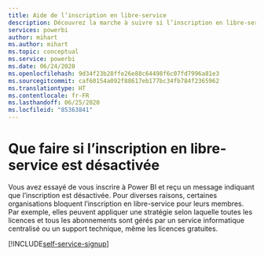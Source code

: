 ```yaml
---
title: Aide de l’inscription en libre-service
description: Découvrez la marche à suivre si l’inscription en libre-service est désactivée. Vous ne pouvez pas vous inscrire au service Power BI.
services: powerbi
author: mihart
ms.author: mihart
ms.topic: conceptual
ms.service: powerbi
ms.date: 06/24/2020
ms.openlocfilehash: 9d34f23b28ffe26e88c64498f6c07fd7996a81e3
ms.sourcegitcommit: caf60154a092f88617eb177bc34fb784f2365962
ms.translationtype: HT
ms.contentlocale: fr-FR
ms.lasthandoff: 06/25/2020
ms.locfileid: "85363841"
---
```

# <a name="what-to-do-if-sign-up-is-disabled"></a>Que faire si l’inscription en libre-service est désactivée

Vous avez essayé de vous inscrire à Power BI et reçu un message indiquant que l’inscription est désactivée. Pour diverses raisons, certaines organisations bloquent l’inscription en libre-service pour leurs membres.  Par exemple, elles peuvent appliquer une stratégie selon laquelle toutes les licences et tous les abonnements sont gérés par un service informatique centralisé ou un support technique, même les licences gratuites. 

[!INCLUDE[self-service-signup](../includes/self-service-signup-help.md)]